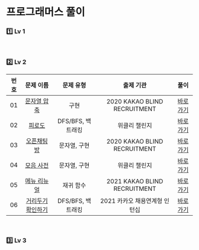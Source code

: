 # 프로그래머스 풀이

### 1️⃣ <strong>Lv 1</strong>

<br>

### 2️⃣ <strong>Lv 2</strong>

| 번호 |                                   문제 이름                                   |     문제 유형     |           출제 기관           |                 풀이                 |
| :--: | :---------------------------------------------------------------------------: | :---------------: | :---------------------------: | :----------------------------------: |
|  01  |    [문자열 압축](https://programmers.co.kr/learn/courses/30/lessons/60057)    |       구현        | 2020 KAKAO BLIND RECRUITMENT  |    [바로가기](./Lv2/2020kbr_1.md)    |
|  02  |      [피로도](https://programmers.co.kr/learn/courses/30/lessons/87946)       | DFS/BFS, 백트래킹 |         위클리 챌린지         | [바로가기](./Lv2/weekchallenge_1.md) |
|  03  |    [오픈채팅방](https://programmers.co.kr/learn/courses/30/lessons/42888)     |   문자열, 구현    | 2020 KAKAO BLIND RECRUITMENT  |    [바로가기](./Lv2/2020kbr_2.md)    |
|  04  |     [모음 사전](https://programmers.co.kr/learn/courses/30/lessons/84512)     |   문자열, 구현    |         위클리 챌린지         | [바로가기](./Lv2/weekchallenge_2.md) |
|  05  |    [메뉴 리뉴얼](https://programmers.co.kr/learn/courses/30/lessons/72411)    |     재귀 함수     | 2021 KAKAO BLIND RECRUITMENT  |    [바로가기](./Lv2/2021kbr_1.md)    |
|  06  | [거리두기 확인하기](https://programmers.co.kr/learn/courses/30/lessons/81302) | DFS/BFS, 백트래킹 | 2021 카카오 채용연계형 인턴십 |    [바로가기](./Lv2/2021kri_1.md)    |

<br>

### 3️⃣ <strong>Lv 3</strong>
